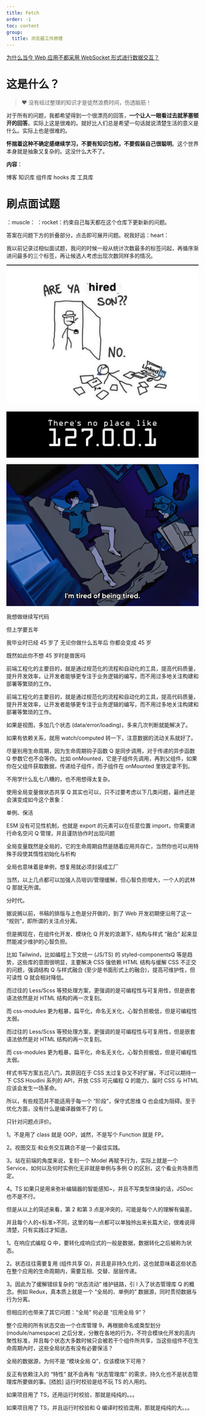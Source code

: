 ```yaml
---
title: Fetch
order: -1
toc: content
group:
  title: 浏览器工作原理
---
```


[为什么当今 Web 应用不都采用 WebSocket 形式进行数据交互？](https://www.zhihu.com/question/417163973)

# 这是什么？

> ❤️ 没有经过整理的知识才是徒然浪费时间，伤透脑筋！

对于所有的问题，我都希望得到一个很漂亮的回答，**一个让人一眼看过去就茅塞顿开的回答**。实际上这是很难的。就好比人们总是希望一句话就说清楚生活的意义是什么。实际上也是很难的。

**怀揣着这种不确定感继续学习，不要有知识包袱，不要假装自己很聪明**。这个世界本身就是抽象又复杂的。这没什么大不了。

**内容**：

博客
知识库
组件库
hooks 库
工具库

# 刷点面试题

：muscle： ：rocket：约束自己每天都在这个仓库下更新新的问题。

答案在问题下方的折叠部分，点击即可展开问题。祝我好运：heart：

我以前记录过相似面试题，我问的时候一般从统计次数最多的标签问起，再循序渐进问最多的三个标签，再让候选人考虑出现次数同样多的情况。

![F8g9YGhbYAAwYkx](https://raw.githubusercontent.com/chuenwei0129/my-picgo-repo/master/me/F8g9YGhbYAAwYkx.jpeg)

![](https://raw.githubusercontent.com/chuenwei0129/my-picgo-repo/master/me/v2-28f6f7db565f706637a119248f576ce6_1440w_副本.png)

![twitter_aesthetic content(@animesvibes__)_20230422-200640_1649867335686029312_photo](<https://raw.githubusercontent.com/chuenwei0129/my-picgo-repo/master/me/twitter_aesthetic%20content(%40animesvibes__)_20230422-200640_1649867335686029312_photo.jpg>)

我想做继续写代码

但上学要五年

我毕业时已经 45 岁了
无论你做什么五年后
你都会变成 45 岁

既然如此你不想 45 岁时是兽医吗

前端工程化的主要目的，就是通过规范化的流程和自动化的工具，提高代码质量，提升开发效率，让开发者能够更专注于业务逻辑的编写，而不用过多地关注构建和部署等繁琐的工作。

前端工程化的主要目的，就是通过规范化的流程和自动化的工具，提高代码质量，提升开发效率，让开发者能够更专注于业务逻辑的编写，而不用过多地关注构建和部署等繁琐的工作。

如果是视图，多加几个状态 (data/error/loading)，多来几次判断就能解决了。

如果有依赖关系，就用 watch/computed 转一下，注意数据的流动关系就好了。

尽量别用生命周期，因为生命周期钩子函数 Q 是同步调用，对于传递的异步函数 Q 参数它也不会等你。比如 onMounted，它是子组件先调用，再到父组件，如果你在父组件获取数据，传递给子组件，而子组件在 onMounted 里铁定拿不到。

不用学什么乱七八糟的，也不用想得太复杂。

使用全局变量做状态共享 Q 其实也可以，只不过要考虑以下几类问题，最终还是会演变成如今这个景象：

单例、保活

ESM 没有可见性机制，也就是 export 的元素可以在任意位置 import，你需要进行命名空问 Q 管理，并且谨防协作时出现问题

全局变量既然是全局的，它的生命周期自然是随着应用共存亡，当然你也可以用特殊手段使其惰性初始化与析构

全局也意味着是单例，想复用就必须封装成工厂

当然，以上几点都可以加强人员培训/管理缓解，但心智负担增大，一个人的武林 Q 那就无所谓。

分时代。

据说搁以前，书稿的排版与上色是分开做的，到了 Web 开发初期便沿用了这一 “规则”，即所谓的关注点分离。

但是搁现在，在组件化开发、模块化 Q 开发的浪潮下，结构与样式 “融合” 起来显然能减少维护的心智负担。

比如 Tailwind，比如编程上下文统一 (JS/TS) 的 styled-componentsQ 等是趋势，这些库的意图很明显，主要解决 CSS 强依赖 HTML 结构与缓解 CSS 不正交的问题，强调结构 Q 与样式融合 (至少是书面形式上的融合)，提高可维护性，但可读性 Q 就会相对降低。

而过往的 Less/Scss 等预处理方案，更强调的是可编程性与可复用性，但是嵌套语法依然是对 HTML 结构的再一次复刻。

而 css-modules 更为粗暴，扁平化，命名无关化，心智负担极低，但是可编程性太弱。

而过往的 Less/Scss 等预处理方案，更强调的是可编程性与可复用性，但是嵌套语法依然是对 HTML 结构的再一次复刻。

而 css-modules 更为粗暴，扁平化，命名无关化，心智负担极低，但是可编程性太弱。

样式书写方案五花八门，其原因在于 CSS 太过复杂又不好扩展，不过可以期待一下 CSS Houdini 系列的 API，开放 CSS 可元编程 Q 的能力，届时 CSS 与 HTML 应该会发生一场革命。

所以，有些规范并不能适用于每一个 “阶段”，保守式思维 Q 也会成为阻碍。至于优化方面，没有什么是编译器做不了的 (。

只针对问题点评价。

1。不是用了 class 就是 OOP，诚然，不是写个 Function 就是 FP。

2。视图交互·和业务交互耦合不是一个最佳实践。

3。站在前端的角度来说，复刻一个 Model 再赋予行为，实际上就是一个 Service，如何以及何时实例化无非就是单例与多例 Q 的区别，这个看业务场景而定。

4。TS 如果只是用来弥补编辑器的智能感知~，并且不写类型体操的话，JSDoc 也不是不行。

但是从以上的简述来看，第 2 和第 3 点是冲突的，可能是每个人的理解有偏差。

并且每个人的<标准>不同，这里的每一点都可以单独拎出来长篇大论，很难说得清楚，只有实践过才知道。

1。在响应式编程 Q 中，要转化成响应式的一般是数据，数据转化之后被称为状态。

2。状态往往需要复用 (组件共享 Q)，并且是非持久化的，这也就意味着这些状态在整个应用的生命周期内，需要互相、交替、层层传递。

3。因此为了缓解错综复杂的 “状态流动” 维护链路，引 l 入了状态管理库 Q 的概念。例如 Redux，真本质上就是一个 “全局的、单例的” 数据源，同时贯彻数据与行为分离。

但相应的也带来了其它问题：“全局” 何必是 “应用全局 9”？

整个应用的所有状态交由一个仓库管理 9，再根据命名或类型划分 (module/namespace) 之后分发，分散在各地的行为，不符合模块化开发的高内聚性标准，并且每个状态大多数时候只会被若干个组件所共享，当这些组件不在生命周期內时，这些全局状态有没有必要保活？

全局的数据源，为何不是 “模块全局 Q”，仅该模块下可用？

反正有依赖注入的 “特性” 就不会再有 “状态管理库” 的需求，持久化也不是状态管理库所要做的事。[捂脸]
运行时校验是给不玩 TS 的人用的。

如果项目用了 TS，还用运行时校验，那就是纯纯的。。。

如果项目用了 TS，并且运行时校验和 Q 编译时校验混用，那就是纯纯的大。。。
